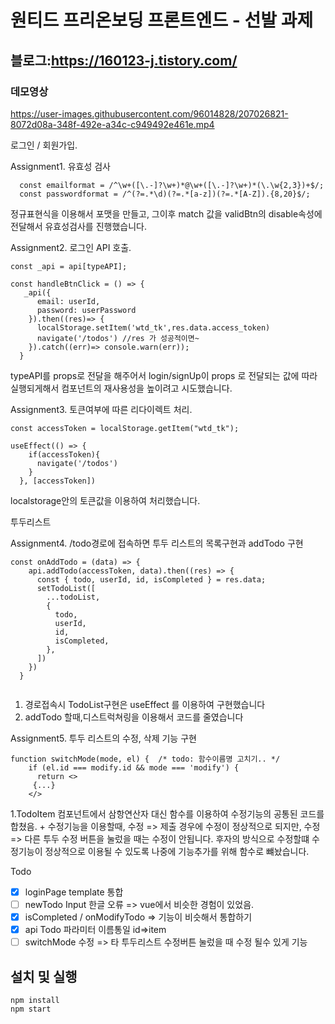 # 원티드 프리온보딩 프론트엔드 - 선발 과제
## 블로그:https://160123-j.tistory.com/

### 데모영상    



https://user-images.githubusercontent.com/96014828/207026821-8072d08a-348f-492e-a34c-c949492e461e.mp4




로그인 / 회원가입.  

Assignment1. 유효성 검사  

```
  const emailformat = /^\w+([\.-]?\w+)*@\w+([\.-]?\w+)*(\.\w{2,3})+$/;
  const passwordformat = /^(?=.*\d)(?=.*[a-z])(?=.*[A-Z]).{8,20}$/;

```
정규표현식을 이용해서 포맷을 만들고, 그이후 match 값을 validBtn의 disable속성에 전달해서 유효성검사를 진행했습니다.

Assignment2. 로그인 API 호출.     
````
const _api = api[typeAPI];

const handleBtnClick = () => {
   _api({
      email: userId,
      password: userPassword
    }).then((res)=> {
      localStorage.setItem('wtd_tk',res.data.access_token)
      navigate('/todos') //res 가 성공적이면~
    }).catch((err)=> console.warn(err));
  }
````
typeAPI를 props로 전달을 해주어서 login/signUp이 props 로 전달되는 값에 따라 실행되게해서 컴포넌트의 재사용성을 높이려고 시도했습니다.

Assignment3. 토큰여부에 따른 리다이렉트 처리.  
````
const accessToken = localStorage.getItem("wtd_tk");

useEffect(() => {
    if(accessToken){
      navigate('/todos')
    }
  }, [accessToken])

````
localstorage안의 토큰값을 이용하여 처리했습니다.

투두리스트

Assignment4. /todo경로에 접속하면 투두 리스트의 목록구현과 addTodo 구현

````
const onAddTodo = (data) => {
    api.addTodo(accessToken, data).then((res) => {  
      const { todo, userId, id, isCompleted } = res.data;
      setTodoList([
        ...todoList,
        {
          todo,
          userId,
          id,
          isCompleted,
        },
      ])
    })
  }
 
````
1. 경로접속시 TodoList구현은 useEffect 를 이용하여 구현했습니다
2. addTodo 할때,디스트럭쳐링을 이용해서 코드를 줄였습니다

Assignment5. 투두 리스트의 수정, 삭제 기능 구현 
````
function switchMode(mode, el) {  /* todo: 함수이름명 고치기.. */
    if (el.id === modify.id && mode === 'modify') {
      return <>
     {...}
    </>
````
1.TodoItem 컴포넌트에서 삼항연산자 대신  함수를 이용하여 수정기능의 공통된 코드를 합쳤음. + 
수정기능을 이용할때, 수정 => 제출 경우에 수정이 정상적으로 되지만, 수정 => 다른 투두 수정 버튼을 눌렀을 때는 수정이 안됩니다.
후자의 방식으로 수정할떄 수정기능이 정상적으로 이용될 수 있도록 나중에 기능추가를 위해 함수로 뺴놨습니다.

Todo
- [x] loginPage template 통합
- [ ] newTodo Input 한글 오류  => vue에서 비슷한 경험이 있었음.
- [x] isCompleted / onModifyTodo => 기능이 비슷해서 통합하기
- [x] api Todo 파라미터 이름통일 id=>item
- [ ] switchMode 수정 => 타 투두리스트 수정버튼 눌렀을 때 수정 될수 있게 기능 

## 설치 및 실행
````
npm install
npm start
````
